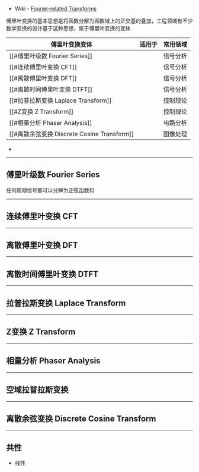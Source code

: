 + Wiki - [Fourier-related Transforms](https://en.wikipedia.org/wiki/List_of_Fourier-related_transforms)

傅里叶变换的基本思想是将函数分解为函数域上的正交基的叠加，工程领域有不少数学变换的设计基于这种思想，属于傅里叶变换的变体

| 傅里叶变换变体                               | 适用于 | 常用领域 |
| ------------------------------------- | --- | ---- |
| [[#傅里叶级数 Fourier Series]]             |     | 信号分析 |
| [[#连续傅里叶变换 CFT]]                      |     | 信号分析 |
| [[#离散傅里叶变换 DFT]]                      |     | 信号分析 |
| [[#离散时间傅里叶变换 DTFT]]                   |     | 信号分析 |
| [[#拉普拉斯变换 Laplace Transform]]         |     | 控制理论 |
| [[#Z变换 Z Transform]]                  |     | 控制理论 |
| [[#相量分析 Phaser Analysis]]             |     | 电路分析 |
| [[#离散余弦变换 Discrete Cosine Transform]] |     | 图像处理 |

+ 


---
## 傅里叶级数 Fourier Series

任何周期信号都可以分解为正弦函数和


---
## 连续傅里叶变换 CFT


---
## 离散傅里叶变换 DFT


---
## 离散时间傅里叶变换 DTFT



---
## 拉普拉斯变换 Laplace Transform





---
## Z变换 Z Transform



---
## 相量分析 Phaser Analysis


---
## 空域拉普拉斯变换



---
## 离散余弦变换 Discrete Cosine Transform



---
## 共性

+ 线性

